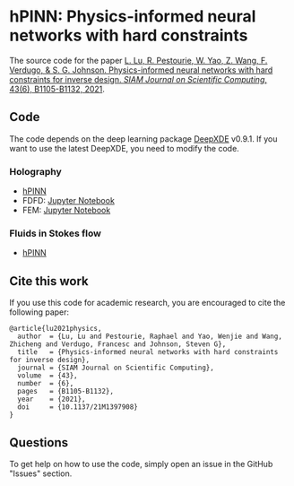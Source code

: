 # hPINN: Physics-informed neural networks with hard constraints

The source code for the paper [L. Lu, R. Pestourie, W. Yao, Z. Wang, F. Verdugo, & S. G. Johnson. Physics-informed neural networks with hard constraints for inverse design. *SIAM Journal on Scientific Computing*, 43(6), B1105-B1132, 2021](https://doi.org/10.1137/21M1397908).

## Code

The code depends on the deep learning package [DeepXDE](https://github.com/lululxvi/deepxde) v0.9.1. If you want to use the latest DeepXDE, you need to modify the code.

### Holography

- [hPINN](holography)
- FDFD: [Jupyter Notebook](FDFD/inverse_design_FDFD-epsstart-eps1.ipynb)
- FEM: [Jupyter Notebook](FEM/Main.ipynb)

### Fluids in Stokes flow

- [hPINN](stokes/stokes.py)

## Cite this work

If you use this code for academic research, you are encouraged to cite the following paper:

```
@article{lu2021physics,
  author  = {Lu, Lu and Pestourie, Raphael and Yao, Wenjie and Wang, Zhicheng and Verdugo, Francesc and Johnson, Steven G},
  title   = {Physics-informed neural networks with hard constraints for inverse design},
  journal = {SIAM Journal on Scientific Computing},
  volume  = {43},
  number  = {6},
  pages   = {B1105-B1132},
  year    = {2021},
  doi     = {10.1137/21M1397908}
}
```

## Questions

To get help on how to use the code, simply open an issue in the GitHub "Issues" section.
